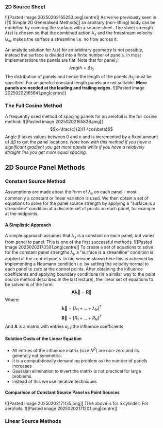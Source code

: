 ### 2D Source Sheet
![[Pasted image 20250202165253.png|centre]]
As we've previously seen in [[1) Simple 2D Generalised Methods]] an arbitrary (non-lifting) body can be modelled by covering the surface with a source sheet.
The sheet strength $\lambda(s)$ is chosen so that the combined action $\lambda_{s}$ and the freestream velocity $U_{\infty}$ makes the surface a streamline i.e. no flow across it.

An analytic solution for $\lambda(s)$ for an arbitrary geometry is not possible, instead the surface is divided into a finite number of panels. In most implementations the panels are flat.
Note that for panel $j$:
$$length=\Delta s_{j}$$
The distribution of panels and hence the length of the panels $\Delta s_{j}$ must be specified. For an aerofoil constant length panels are not suitable. **More panels are needed at the leading and trailing edges.**
![[Pasted image 20250202165641.png|centre]]
### The Full Cosine Method
A frequently used method of spacing panels for an aerofoil is the full cosine method:
![[Pasted image 20250202165828.png]]
$$x=\frac{c}{2}(1-\cos\beta)$$
Angle $\beta$ takes values between 0 and $\pi$ and is incremented by a fixed amount of $\Delta\beta$ to get the panel locations.
*Note how with this method if you have a significant gradient you get more panels while if you have a relatively straight line you get more equal spacing.*
## 2D Source Panel Methods
### Constant Source Method
Assumptions are made about the form of $\lambda_{s}$ on each panel - most commonly a constant or linear variation is used.
We then obtain a set of equations to solve for the panel source strength by applying a "surface is a streamline" condition at a discrete set of points on each panel, for example at the midpoints.
#### A Simplistic Approach
A simple approach assumes that $\lambda_{s}$ is a constant on each panel, but varies from panel to panel. This is one of the first successful methods. 
![[Pasted image 20250202170501.png|centre]]
To create a set of equations to solve for the constant panel strengths $\lambda_{j}$, a "surface is a streamline" condition is applied at the control points. In the version shown here this is achieved by implementing a Neumann condition i.e. by setting the velocity normal to each panel to zero at the control points.
After obtaining the influence coefficients and applying boundary conditions (in a similar way to the point source method described in the last lecture), the linear set of equations to be solved is of the form:
$$\mathbf{A\vec{\lambda}}=\mathbf{\vec{R}}$$
Where:
$$\mathbf{\vec{\lambda}}=[\lambda_{1}+...+\lambda_N]^T$$
$$\mathbf{\vec{R}}=[R_{1}+...+R_N]^T$$
And $\mathbf{A}$ is a matrix with entries $a_i,j$ the influence coefficients.
#### Solution Costs of the Linear Equation
- All entries of the influence matrix (size $N^2$) are non-zero and its generally not symmetric.
- It is a computationally demanding problem as the number of panels increases
- Gaussian elimination to invert the matrix is not practical for large problems.
- Instead of this we use iterative techniques

#### Comparison of Constant Source Panel vs Point Sources
![[Pasted image 20250202171135.png]]
(The above is for a cylinder)
For aerofoils:
![[Pasted image 20250202171201.png|centre]]
### Linear Source Methods
